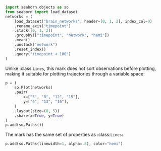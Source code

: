 ```python
import seaborn.objects as so
from seaborn import load_dataset
networks = (
    load_dataset("brain_networks", header=[0, 1, 2], index_col=0)
    .rename_axis("timepoint")
    .stack([0, 1, 2])
    .groupby(["timepoint", "network", "hemi"])
    .mean()
    .unstack("network")
    .reset_index()
    .query("timepoint < 100")
)
```
Unlike :class:`Lines`, this mark does not sort observations before plotting, making it suitable for plotting trajectories through a variable space:

```python
p = (
    so.Plot(networks)
    .pair(
        x=["5", "8", "12", "15"],
        y=["6", "13", "16"],
    )
    .layout(size=(8, 5))
    .share(x=True, y=True)
)
p.add(so.Paths())
```
The mark has the same set of properties as :class:`Lines`:

```python
p.add(so.Paths(linewidth=1, alpha=.8), color="hemi")
```


```python

```
